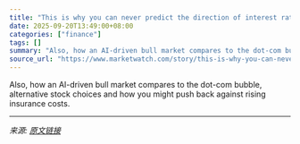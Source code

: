 ```yaml
---
title: "This is why you can never predict the direction of interest rates"
date: 2025-09-20T13:49:00+08:00
categories: ["finance"]
tags: []
summary: "Also, how an AI-driven bull market compares to the dot-com bubble, alternative stock choices and how you might push back against rising insurance costs."
source_url: "https://www.marketwatch.com/story/this-is-why-you-can-never-predict-the-direction-of-interest-rates-ac8cfdb0?mod=mw_rss_topstories"
---
```


Also, how an AI-driven bull market compares to the dot-com bubble, alternative stock choices and how you might push back against rising insurance costs.

---

*来源: [原文链接](https://www.marketwatch.com/story/this-is-why-you-can-never-predict-the-direction-of-interest-rates-ac8cfdb0?mod=mw_rss_topstories)*

